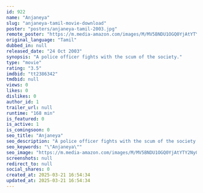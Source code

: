```yaml
---
id: 922
name: "Anjaneya"
slug: "anjaneya-tamil-movie-download"
poster: "posters/anjaneya-tamil-2003.jpg"
remote_poster: "https://m.media-amazon.com/images/M/MV5BNDU1OGQ0YjAtYTY2Ny00M2JhLWFmM2MtMDZhNzcxZDNkMjI4XkEyXkFqcGc@._V1_SX300.jpg"
original_language: "Tamil"
dubbed_in: null
released_date: "24 Oct 2003"
synopsis: "A police officer fights with the scum of the society."
type: "movie"
rating: "3.5"
imdbid: "tt2386342"
tmdbid: null
views: 0
likes: 0
dislikes: 0
author_id: 1
trailer_url: null
runtime: "168 min"
is_featured: 0
is_active: 1
is_comingsoon: 0
seo_title: "Anjaneya"
seo_description: "A police officer fights with the scum of the society."
seo_keywords: "\"Anjaneya\""
seo_image: "https://m.media-amazon.com/images/M/MV5BNDU1OGQ0YjAtYTY2Ny00M2JhLWFmM2MtMDZhNzcxZDNkMjI4XkEyXkFqcGc@._V1_SX300.jpg"
screenshots: null
redirect_to: null
social_shares: 0
created_at: 2025-03-21 16:54:34
updated_at: 2025-03-21 16:54:34
---
```


